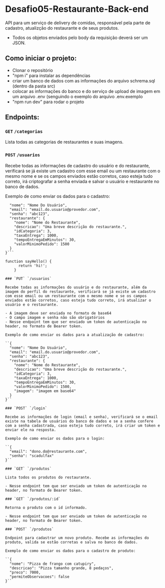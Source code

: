 # Desafio05-Restaurante-Back-end

API para um serviço de delivery de comidas, responsável pela parte de cadastro, atualizção do restaurante e de seus produtos.

- Todos os objetos enviados pelo body da requisição deverá ser um JSON.

## Como iniciar o projeto:

- Clonar o repositório
- "npm i" para instalar as dependências
- criar um banco de dados com as informações do arquivo schrema.sql (dentro da pasta src)
- colocar as informações do banco e do serviço de upload de imagem em um arquivo .env (senguindo o exemplo do arquivo .env.exemplo
- "npm run dev" para rodar o projeto

## Endpoints:

### `GET` `/categorias`

Lista todas as categorias de restaurantes e suas imagens.

### `POST` `/usuarios`

Recebe todas as informações de cadastro do usuário e do restaurante, verificará se já existe um cadastro com esse email ou um restaurante com o mesmo nome e se os campos enviados estão corretos, caso esteja tudo correto, irá criptografar a senha enviada e salvar o usuário e restaurante no banco de dados.

Exemplo de como enviar os dados para o cadastro:

```{
  "nome": "Nome Do Usuário",
  "email": "email.do.usuario@provedor.com",
  "senha": "abc123",
  "restaurante": {
    "nome": "Nome do Restaurante",
    "descricao": "Uma breve descrição do restaurante.",
    "idCategoria": 3,
    "taxaEntrega": 1000,
    "tempoEntregaEmMinutos": 30,
    "valorMinimoPedido": 1500
  }
}```

function sayHello() {
      return 'hi!';
    }

### `PUT` `/usuarios`

Recebe todas as informações do usuário e do restaurante, além da imagem do perfil do restaurante, verificará se já existe um cadastro com esse email ou um restaurante com o mesmo nome e se os campos enviados estão corretos, caso esteja tudo correto, irá atualizar o usuário e o restaurante.

- A imagem deve ser enviada no formato de base64
- O campo imagem e senha não são obrigatórios
- Nesse endpoint tem que ser enviado um token de autenticação no header, no formato de Bearer token.

Exemplo de como enviar os dados para a atualização de cadastro:

``{
  "nome": "Nome Do Usuário",
  "email": "email.do.usuario@provedor.com",
  "senha": "abc123",
  "restaurante": {
    "nome": "Nome do Restaurante",
    "descricao": "Uma breve descrição do restaurante.",
    "idCategoria": 3,
    "taxaEntrega": 1000,
    "tempoEntregaEmMinutos": 30,
    "valorMinimoPedido": 1500,
    "imagem": "imagem em base64"
  }
}``

### `POST` `/login`

Recebe as informações de login (email e senha), verificará se o email existe na tabela de usuários do banco de dados e se a senha confere com a senha cadastrada, caso esteja tudo correto, irá criar um token e enviar ele na resposta.

Exemplo de como enviar os dados para o login:

``{
  "email": "dono.do@restaurante.com",
  "senha": "scadulfax"
}``

### `GET` `/produtos`

Lista todos os produtos do restaurante.

- Nesse endpoint tem que ser enviado um token de autenticação no header, no formato de Bearer token.

### `GET` `/produtos/:id`

Retorna o produto com o id informado.

- Nesse endpoint tem que ser enviado um token de autenticação no header, no formato de Bearer token.

### `POST` `/produtos`

Endpoint para cadastrar um novo produto. Recebe as informações do produto, valida se estão corretas e salva no banco de dados.

Exemplo de como enviar os dados para o cadastro de produto:

``{
  "nome": "Pizza de frango com catupiry",
  "descricao": "Pizza tamanho grande, 8 pedaços",
  "preco": 7000,
  "permiteObservacoes": false
}``
